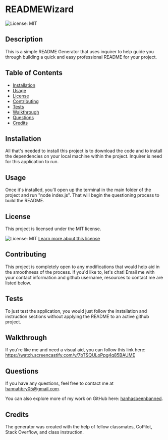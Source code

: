 # READMEWizard
  ![License: MIT](https://img.shields.io/badge/License-MIT-yellow.svg)

  ## Description 
  This is a simple README Generator that uses inquirer to help guide you through building a quick and easy professional README for your project. 

 ## Table of Contents 
- [Installation](#installation) 
- [Usage](#usage)
- [License](#license)
- [Contributing](#contributing)
- [Tests](#tests)
- [Walkthrough](#walkthrough)
- [Questions](#questions)
- [Credits](#credits)
  
## Installation 
All that's needed to install this project is to download the code and to install the dependencies on your local machine within the project. Inquirer is need for this application to run.

## Usage 
Once it's installed, you'll open up the terminal in the main folder of the project and run "node index.js". That will begin the questioning process to build the README.

## License
This project is licensed under the MIT license.

![License: MIT](https://img.shields.io/badge/License-MIT-yellow.svg)
[Learn more about this license](https://opensource.org/licenses/MIT)

  ## Contributing
  This project is completely open to any modifications that would help aid in the smoothness of the process. If you'd like to, let's chat! Email me with your contact information and github username, resources to contact me are listed below.

  ## Tests
  To just test the application, you would just follow the installation and instruction sections without applying the README to an active github project.

  ## Walkthrough
  If you're like me and need a visual aid, you can follow this link here:
  https://watch.screencastify.com/v/7bTSQULoPpg4q85BAUME

  ## Questions
  If you have any questions, feel free to contact me at [hannahbry05@gmail.com](mailto:hannahbry05@gmail.com).
  
  You can also explore more of my work on GitHub here: [hanhasbeenbanned](https://github.com/hanhasbeenbanned).

  ## Credits 
  The generator was created with the help of fellow classmates, CoPilot, Stack Overflow, and class instruction.
  
